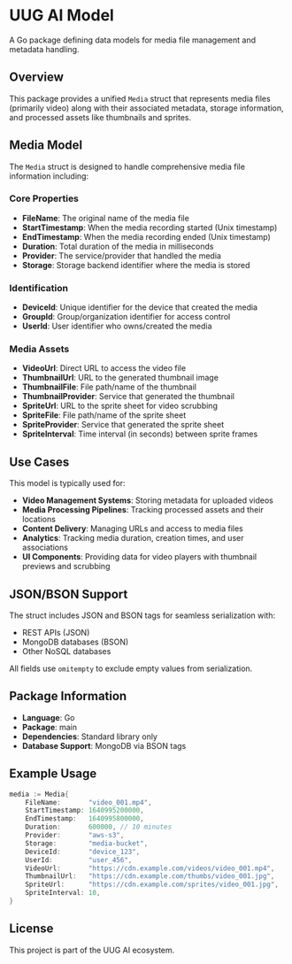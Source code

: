 # UUG AI Model

A Go package defining data models for media file management and metadata handling.

## Overview

This package provides a unified `Media` struct that represents media files (primarily video) along with their associated metadata, storage information, and processed assets like thumbnails and sprites.

## Media Model

The `Media` struct is designed to handle comprehensive media file information including:

### Core Properties
- **FileName**: The original name of the media file
- **StartTimestamp**: When the media recording started (Unix timestamp)
- **EndTimestamp**: When the media recording ended (Unix timestamp)
- **Duration**: Total duration of the media in milliseconds
- **Provider**: The service/provider that handled the media
- **Storage**: Storage backend identifier where the media is stored

### Identification
- **DeviceId**: Unique identifier for the device that created the media
- **GroupId**: Group/organization identifier for access control
- **UserId**: User identifier who owns/created the media

### Media Assets
- **VideoUrl**: Direct URL to access the video file
- **ThumbnailUrl**: URL to the generated thumbnail image
- **ThumbnailFile**: File path/name of the thumbnail
- **ThumbnailProvider**: Service that generated the thumbnail
- **SpriteUrl**: URL to the sprite sheet for video scrubbing
- **SpriteFile**: File path/name of the sprite sheet
- **SpriteProvider**: Service that generated the sprite sheet
- **SpriteInterval**: Time interval (in seconds) between sprite frames

## Use Cases

This model is typically used for:

- **Video Management Systems**: Storing metadata for uploaded videos
- **Media Processing Pipelines**: Tracking processed assets and their locations
- **Content Delivery**: Managing URLs and access to media files
- **Analytics**: Tracking media duration, creation times, and user associations
- **UI Components**: Providing data for video players with thumbnail previews and scrubbing

## JSON/BSON Support

The struct includes JSON and BSON tags for seamless serialization with:
- REST APIs (JSON)
- MongoDB databases (BSON)
- Other NoSQL databases

All fields use `omitempty` to exclude empty values from serialization.

## Package Information

- **Language**: Go
- **Package**: main
- **Dependencies**: Standard library only
- **Database Support**: MongoDB via BSON tags

## Example Usage

```go
media := Media{
    FileName:       "video_001.mp4",
    StartTimestamp: 1640995200000,
    EndTimestamp:   1640995800000,
    Duration:       600000, // 10 minutes
    Provider:       "aws-s3",
    Storage:        "media-bucket",
    DeviceId:       "device_123",
    UserId:         "user_456",
    VideoUrl:       "https://cdn.example.com/videos/video_001.mp4",
    ThumbnailUrl:   "https://cdn.example.com/thumbs/video_001.jpg",
    SpriteUrl:      "https://cdn.example.com/sprites/video_001.jpg",
    SpriteInterval: 10,
}
```

## License

This project is part of the UUG AI ecosystem.